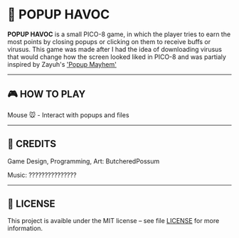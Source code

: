 # 📎 POPUP HAVOC
**POPUP HAVOC** is a small PICO-8 game, in which the player tries to earn the most points by closing popups or clicking on them to receive buffs or virusus. This game was made after I had the idea of downloading virusus that would change how the screen looked liked in PICO-8 and was partialy inspired by Zayuh's ['Popup Mayhem'](https://zayuhgames.itch.io/virus-mayhem)

---

## 🎮 HOW TO PLAY

Mouse 🐭 - Interact with popups and files



---

## 📄 CREDITS

Game Design, Programming, Art:
ButcheredPossum

Music:
???????????????

---

## 📄 LICENSE

This project is avaible under the MIT license – see file [LICENSE](./LICENSE) for more information.

